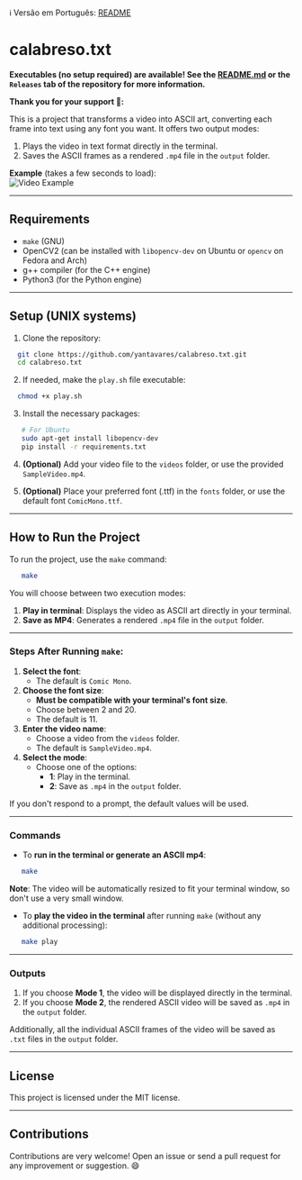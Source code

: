 ℹ️ Versão em Português: [README](README.md)

# calabreso.txt

**Executables (no setup required) are available! See the [README.md](app/README.md) or the `Releases` tab of the repository for more information.**

**Thank you for your support 🌠:**

This is a project that transforms a video into ASCII art, converting each frame into text using any font you want. It offers two output modes:

1. Plays the video in text format directly in the terminal.
2. Saves the ASCII frames as a rendered `.mp4` file in the `output` folder.

**Example** (takes a few seconds to load):  
![Video Example](public/sampletxt.gif)

---

## Requirements

- `make` (GNU)
- OpenCV2 (can be installed with `libopencv-dev` on Ubuntu or `opencv` on Fedora and Arch)
- g++ compiler (for the C++ engine)
- Python3 (for the Python engine)

---

## Setup (UNIX systems)

1. Clone the repository:

```bash
  git clone https://github.com/yantavares/calabreso.txt.git
  cd calabreso.txt
```

2. If needed, make the `play.sh` file executable:

```bash
  chmod +x play.sh
```

3. Install the necessary packages:

```bash
   # For Ubuntu
   sudo apt-get install libopencv-dev
   pip install -r requirements.txt
```

4. **(Optional)** Add your video file to the `videos` folder, or use the provided `SampleVideo.mp4`.

5. **(Optional)** Place your preferred font (.ttf) in the `fonts` folder, or use the default font `ComicMono.ttf`.

---

## How to Run the Project

To run the project, use the `make` command:

```bash
   make
```

You will choose between two execution modes:

1. **Play in terminal**: Displays the video as ASCII art directly in your terminal.
2. **Save as MP4**: Generates a rendered `.mp4` file in the `output` folder.

---

### Steps After Running `make`:

1. **Select the font**:
   - The default is `Comic Mono`.
2. **Choose the font size**:
   - **Must be compatible with your terminal's font size**.
   - Choose between 2 and 20.
   - The default is 11.
3. **Enter the video name**:
   - Choose a video from the `videos` folder.
   - The default is `SampleVideo.mp4`.
4. **Select the mode**:
   - Choose one of the options:
     - **1**: Play in the terminal.
     - **2**: Save as `.mp4` in the `output` folder.

If you don't respond to a prompt, the default values will be used.

---

### Commands

- To **run in the terminal or generate an ASCII mp4**:

```bash
   make
```

**Note**: The video will be automatically resized to fit your terminal window, so don't use a very small window.

- To **play the video in the terminal** after running `make` (without any additional processing):

```bash
   make play
```

---

### Outputs

1. If you choose **Mode 1**, the video will be displayed directly in the terminal.
2. If you choose **Mode 2**, the rendered ASCII video will be saved as `.mp4` in the `output` folder.

Additionally, all the individual ASCII frames of the video will be saved as `.txt` files in the `output` folder.

---

## License

This project is licensed under the MIT license.

---

## Contributions

Contributions are very welcome! Open an issue or send a pull request for any improvement or suggestion. 😄